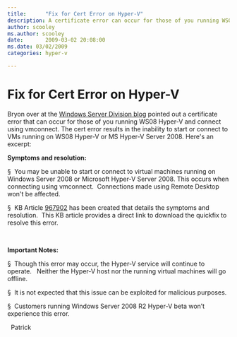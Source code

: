 ```yaml
---
title:      "Fix for Cert Error on Hyper-V"
description: A certificate error can occur for those of you running WS08 Hyper-V and connect using vmconnect. This error results in the inability to start or connect to VMs running on WS08 Hyper-V or MS Hyper-V Server 2008.
author: scooley
ms.author: scooley
date:       2009-03-02 20:08:00
ms.date: 03/02/2009
categories: hyper-v

---
```


# Fix for Cert Error on Hyper-V

Bryon over at the [Windows Server Division blog](https://blogs.technet.com/windowsserver/ "Windows Server Div blog") pointed out a certificate error that can occur for those of you running WS08 Hyper-V and connect using vmconnect. The cert error results in the inability to start or connect to VMs running on WS08 Hyper-V or MS Hyper-V Server 2008. Here's an excerpt: 

**Symptoms and resolution:**

§  You may be unable to start or connect to virtual machines running on Windows Server 2008 or Microsoft Hyper-V Server 2008. This occurs when connecting using vmconnect.  Connections made using Remote Desktop won't be affected.

§  KB Article [967902](https://support.microsoft.com/default.aspx?scid=kb;EN-US;967902) has been created that details the symptoms and resolution.  This KB article provides a direct link to download the quickfix to resolve this error.

 

**Important Notes:**

§  Though this error may occur, the Hyper-V service will continue to operate.   Neither the Hyper-V host nor the running virtual machines will go offline.

§  It is not expected that this issue can be exploited for malicious purposes.

§  Customers running Windows Server 2008 R2 Hyper-V beta won’t experience this error.

  Patrick
